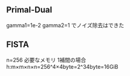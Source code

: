 ## Primal-Dual
gamma1=1e-2
gamma2=1
でノイズ除去はできた

## FISTA
n=256
必要なメモリ
1補間の場合
h:m×m×n×n=256^4×4byte=2^34byte=16GiB
